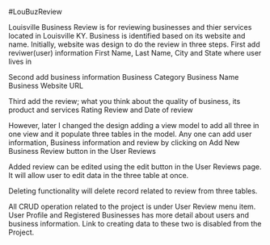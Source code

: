 #LouBuzReview

Louisville Business Review is for reviewing businesses and thier services located in Louisville KY. 
Business is identified based on its website and name.
Initially, website was design to do the review in three steps.
First add reviwer(user) information
  First Name, 
  Last Name, 
  City and 
  State where user lives in
  
Second add business information
  Business Category
  Business Name
  Business Website URL
  
Third add the review; what you think about the quality of business, its product and services 
  Rating
  Review and 
  Date of review
  
However, later I changed the design adding a view model to add all three in one view and it populate three tables in the model. 
Any one can add user information, Business information and review by clicking on Add New Business Review button in the User Reviews 

Added review can be edited using the edit button in the User Reviews page. It will allow user to edit data in the three table at once.

Deleting functionality will delete record related to review from three tables.

All CRUD operation related to the project is under User Review menu item. 
User Profile and Registered Businesses has more detail about users and business information. 
Link to creating data to these two is disabled from the Project.


